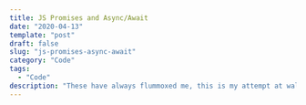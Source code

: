 ```yaml
---
title: JS Promises and Async/Await
date: "2020-04-13"
template: "post"
draft: false
slug: "js-promises-async-await"
category: "Code"
tags:
  - "Code"
description: "These have always flummoxed me, this is my attempt at walking through learning to understand them better."
---
```

